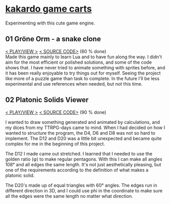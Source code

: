 # [kakardo game carts](https://kakardo.github.io/Pico-8/)
  Experimenting with this cute game engine.</b>

## 01 Gröne Orm - a snake clone<br/>
[< PLAY/VIEW >](https://kakardo.github.io/Pico-8/game%20carts/01%20grone%20orm%20(snake%20clone)/grone_orm_html/index.html) [< SOURCE CODE>](https://github.com/kakardo/Pico-8/tree/d1e07f148a84d7badf800f8da36a230d0deb0404/game%20carts/01%20grone%20orm%20(snake%20clone)) (60 % done)<br/>
  Made this game mainly to learn Lua and to have fun along the way. I didn't aim for the most efficient or polished solutions, and some of the code shows that. I have never tried to animate something with sprites before, and it has been really enjoyable to try things out for myself. Seeing the project like more of a puzzle game than task to complete. In the future I'll be less experimental and use references when needed, but not this time.

## 02 Platonic Solids Viewer<br/>
[< PLAY/VIEW >](https://kakardo.github.io/Pico-8/game%20carts/02%20platonic%20solids%20viewer/platonic_solids_viewer_html/index.html) [< SOURCE CODE>](https://github.com/kakardo/Pico-8/tree/d1e07f148a84d7badf800f8da36a230d0deb0404/game%20carts/02%20platonic%20solids%20viewer) (90 % done)<br/>

  I wanted to draw something generated and animated by calculations, and my dices from my TTRPG-days came to mind. When I had decided on how I wanted to structure the program, the D4, D6 and D8 was not so hard to implement. The D12 and D20 was a little bit unexpected and became quite complex for me in the beginning of this project.

  The D12 I made came out stretched. I learned that I needed to use the golden ratio (φ) to make regular pentagons. With this I can make all angles 108° and all edges the same length. It's not just aesthetically pleasing, but one of the requirements according to the definition of what makes a platonic solid.

  The D20's made up of equal triangles with 60° angles. The edges run in different direction in 3D, and I could use phi in the coordinate to make sure all the edges were the same length no matter what direction.

